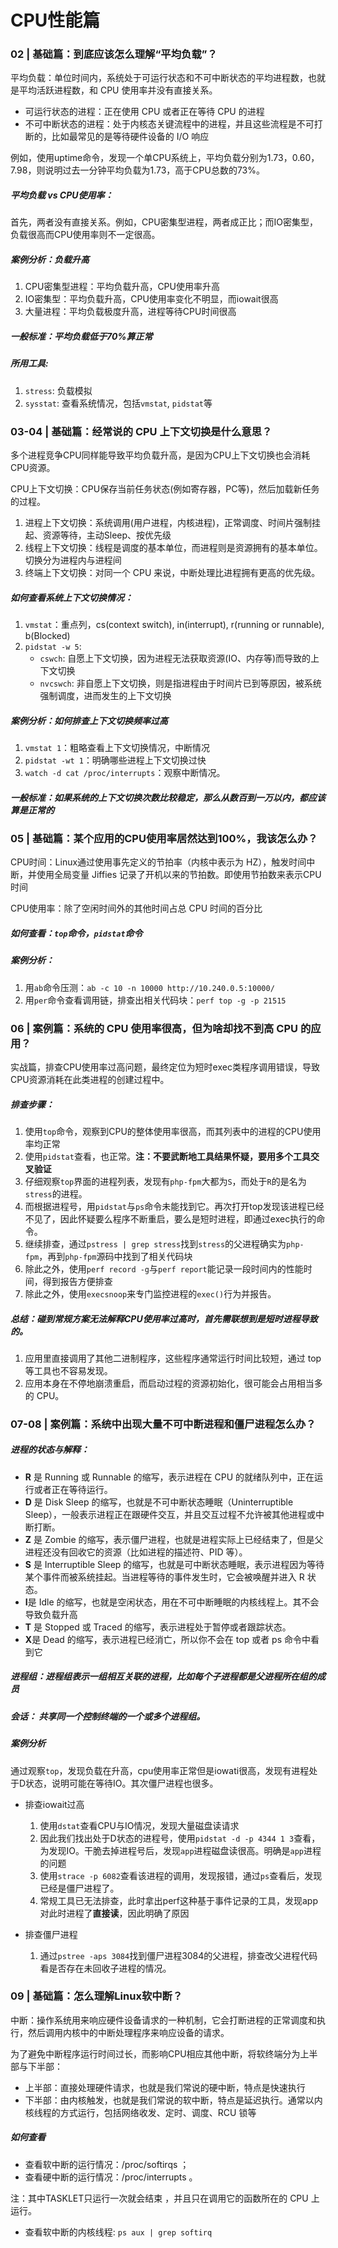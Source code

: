 # CPU性能篇

### 02 | 基础篇：到底应该怎么理解“平均负载”？

平均负载：单位时间内，系统处于可运行状态和不可中断状态的平均进程数，也就是平均活跃进程数，和 CPU 使用率并没有直接关系。

- 可运行状态的进程：正在使用 CPU 或者正在等待 CPU 的进程
- 不可中断状态的进程：处于内核态关键流程中的进程，并且这些流程是不可打断的，比如最常见的是等待硬件设备的 I/O 响应

例如，使用uptime命令，发现一个单CPU系统上，平均负载分别为1.73，0.60，7.98，则说明过去一分钟平均负载为1.73，高于CPU总数的73%。

##### 平均负载 vs CPU使用率：

首先，两者没有直接关系。例如，CPU密集型进程，两者成正比；而IO密集型，负载很高而CPU使用率则不一定很高。

##### 案例分析：负载升高

1. CPU密集型进程：平均负载升高，CPU使用率升高
2. IO密集型：平均负载升高，CPU使用率变化不明显，而iowait很高
3. 大量进程：平均负载极度升高，进程等待CPU时间很高

##### 一般标准：平均负载低于70%算正常

##### 所用工具: 

1. `stress`: 负载模拟
2. `sysstat`: 查看系统情况，包括`vmstat`, `pidstat`等



### 03-04 | 基础篇：经常说的 CPU 上下文切换是什么意思？

多个进程竞争CPU同样能导致平均负载升高，是因为CPU上下文切换也会消耗CPU资源。

CPU上下文切换：CPU保存当前任务状态(例如寄存器，PC等)，然后加载新任务的过程。

1. 进程上下文切换：系统调用(用户进程，内核进程)，正常调度、时间片强制挂起、资源等待，主动Sleep、按优先级
2. 线程上下文切换：线程是调度的基本单位，而进程则是资源拥有的基本单位。切换分为进程内与进程间
3. 终端上下文切换：对同一个 CPU 来说，中断处理比进程拥有更高的优先级。

##### 如何查看系统上下文切换情况：

1. `vmstat`：重点列，cs(context switch), in(interrupt), r(running or runnable), b(Blocked)
2. `pidstat -w 5`:
   - `cswch`: 自愿上下文切换，因为进程无法获取资源(IO、内存等)而导致的上下文切换
   - `nvcswch`: 非自愿上下文切换，则是指进程由于时间片已到等原因，被系统强制调度，进而发生的上下文切换

##### 案例分析：如何排查上下文切换频率过高

1. `vmstat 1`：粗略查看上下文切换情况，中断情况
2. `pidstat -wt 1`：明确哪些进程上下文切换过快
3. `watch -d cat /proc/interrupts`：观察中断情况。

##### 一般标准：如果系统的上下文切换次数比较稳定，那么从数百到一万以内，都应该算是正常的

### 05 | 基础篇：某个应用的CPU使用率居然达到100%，我该怎么办？

CPU时间：Linux通过使用事先定义的节拍率（内核中表示为 HZ），触发时间中断，并使用全局变量 Jiffies 记录了开机以来的节拍数。即使用节拍数来表示CPU时间

CPU使用率：除了空闲时间外的其他时间占总 CPU 时间的百分比

##### 如何查看：`top`命令，`pidstat`命令

##### 案例分析：

1. 用`ab`命令压测：`ab -c 10 -n 10000 http://10.240.0.5:10000/`
2. 用`per`命令查看调用链，排查出相关代码块：`perf top -g -p 21515`

### 06 | 案例篇：系统的 CPU 使用率很高，但为啥却找不到高 CPU 的应用？

实战篇，排查CPU使用率过高问题，最终定位为短时exec类程序调用错误，导致CPU资源消耗在此类进程的创建过程中。

##### 排查步骤：

1. 使用`top`命令，观察到CPU的整体使用率很高，而其列表中的进程的CPU使用率均正常
2. 使用`pidstat`查看，也正常。**注：不要武断地工具结果怀疑，要用多个工具交叉验证**
3. 仔细观察`top`界面的进程列表，发现有`php-fpm`大都为`S`，而处于`R`的是名为`stress`的进程。
4. 而根据进程号，用`pidstat`与`ps`命令未能找到它。再次打开top发现该进程已经不见了，因此怀疑要么程序不断重启，要么是短时进程，即通过exec执行的命令。
5. 继续排查，通过`pstress | grep stress`找到`stress`的父进程确实为`php-fpm`，再到`php-fpm`源码中找到了相关代码块
6. 除此之外，使用`perf record -g`与`perf report`能记录一段时间内的性能时间，得到报告方便排查
7. 除此之外，使用`execsnoop`来专门监控进程的`exec()`行为并报告。

##### 总结：碰到常规方案无法解释CPU使用率过高时，首先需联想到是短时进程导致的。

1. 应用里直接调用了其他二进制程序，这些程序通常运行时间比较短，通过 top 等工具也不容易发现。
2. 应用本身在不停地崩溃重启，而启动过程的资源初始化，很可能会占用相当多的 CPU。

### 07-08 | 案例篇：系统中出现大量不可中断进程和僵尸进程怎么办？

##### 进程的状态与解释：

- **R** 是 Running 或 Runnable 的缩写，表示进程在 CPU 的就绪队列中，正在运行或者正在等待运行。
- **D** 是 Disk Sleep 的缩写，也就是不可中断状态睡眠（Uninterruptible Sleep），一般表示进程正在跟硬件交互，并且交互过程不允许被其他进程或中断打断。
- **Z** 是 Zombie 的缩写，表示僵尸进程，也就是进程实际上已经结束了，但是父进程还没有回收它的资源（比如进程的描述符、PID 等）。
- **S** 是 Interruptible Sleep 的缩写，也就是可中断状态睡眠，表示进程因为等待某个事件而被系统挂起。当进程等待的事件发生时，它会被唤醒并进入 R 状态。
- **I**是 Idle 的缩写，也就是空闲状态，用在不可中断睡眠的内核线程上。其不会导致负载升高
- **T** 是 Stopped 或 Traced 的缩写，表示进程处于暂停或者跟踪状态。
- **X**是 Dead 的缩写，表示进程已经消亡，所以你不会在 top 或者 ps 命令中看到它

##### 进程组：进程组表示一组相互关联的进程，比如每个子进程都是父进程所在组的成员

##### 会话： 共享同一个控制终端的一个或多个进程组。

##### 案例分析

通过观察`top`，发现负载在升高，cpu使用率正常但是iowati很高，发现有进程处于D状态，说明可能在等待IO。其次僵尸进程也很多。

- 排查iowait过高
  1. 使用`dstat`查看CPU与IO情况，发现大量磁盘读请求
  2. 因此我们找出处于D状态的进程号，使用`pidstat -d -p 4344 1 3`查看，为发现IO。干脆去掉进程号后，发现`app`进程磁盘读很高。明确是`app`进程的问题
  3. 使用`strace -p 6082`查看该进程的调用，发现报错，通过`ps`查看后，发现已经是僵尸进程了。
  4. 常规工具已无法排查，此时拿出perf这种基于事件记录的工具，发现app对此时进程了**直接读**，因此明确了原因

- 排查僵尸进程
  1. 通过`pstree -aps 3084`找到僵尸进程3084的父进程，排查改父进程代码看是否存在未回收子进程的情况。

### 09 | 基础篇：怎么理解Linux软中断？

中断：操作系统用来响应硬件设备请求的一种机制，它会打断进程的正常调度和执行，然后调用内核中的中断处理程序来响应设备的请求。

为了避免中断程序运行时间过长，而影响CPU相应其他中断，将软终端分为上半部与下半部：

- 上半部：直接处理硬件请求，也就是我们常说的硬中断，特点是快速执行
- 下半部：由内核触发，也就是我们常说的软中断，特点是延迟执行。通常以内核线程的方式运行，包括网络收发、定时、调度、RCU 锁等

##### 如何查看

- 查看软中断的运行情况：/proc/softirqs ；
- 查看硬中断的运行情况：/proc/interrupts 。

注：其中TASKLET只运行一次就会结束 ，并且只在调用它的函数所在的 CPU 上运行。

- 查看软中断的内核线程: `ps aux | grep softirq`